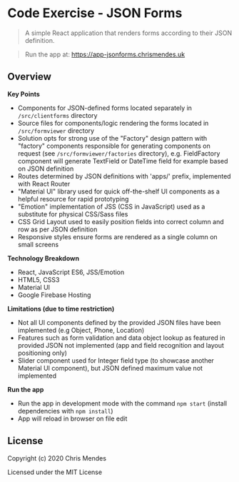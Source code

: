 # Code Exercise - JSON Forms

  > A simple React application that renders forms according to their JSON definition.

  > Run the app at: https://app-jsonforms.chrismendes.uk

## Overview

**Key Points**

* Components for JSON-defined forms located separately in `/src/clientforms` directory
* Source files for components/logic rendering the forms located in `/src/formviewer` directory
* Solution opts for strong use of the "Factory" design pattern with "factory" components responsible for generating components on request (see `/src/formviewer/factories` directory), e.g. FieldFactory component will generate TextField or DateTime field for example based on JSON definition
* Routes determined by JSON definitions with 'apps/' prefix, implemented with React Router
* "Material UI" library used for quick off-the-shelf UI components as a helpful resource for rapid prototyping
* "Emotion" implementation of JSS (CSS in JavaScript) used as a substitute for physical CSS/Sass files
* CSS Grid Layout used to easily position fields into correct column and row as per JSON definition
* Responsive styles ensure forms are rendered as a single column on small screens

**Technology Breakdown**

* React, JavaScript ES6, JSS/Emotion
* HTML5, CSS3
* Material UI
* Google Firebase Hosting

**Limitations (due to time restriction)**

* Not all UI components defined by the provided JSON files have been implemented (e.g Object, Phone, Location)
* Features such as form validation and data object lookup as featured in provided JSON not implemented (app and field recognition and layout positioning only)
* Slider component used for Integer field type (to showcase another Material UI component), but JSON defined maximum value not implemented

**Run the app**

* Run the app in development mode with the command `npm start` (install dependencies with `npm install`)
* App will reload in browser on file edit

## License

Copyright (c) 2020 Chris Mendes

Licensed under the MIT License